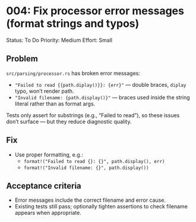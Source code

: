 # 004: Fix processor error messages (format strings and typos)

Status: To Do
Priority: Medium
Effort: Small

## Problem
`src/parsing/processor.rs` has broken error messages:
- `"Failed to read {{path.diplay()}}: {err}"` — double braces, `diplay` typo, won’t render path.
- `"Invalid filename: {path.display()}"` — braces used inside the string literal rather than as format args.

Tests only assert for substrings (e.g., “Failed to read”), so these issues don’t surface — but they reduce diagnostic quality.

## Fix
- Use proper formatting, e.g.:
  - `format!("Failed to read {}: {}", path.display(), err)`
  - `format!("Invalid filename: {}", path.display())`

## Acceptance criteria
- Error messages include the correct filename and error cause.
- Existing tests still pass; optionally tighten assertions to check filename appears when appropriate.